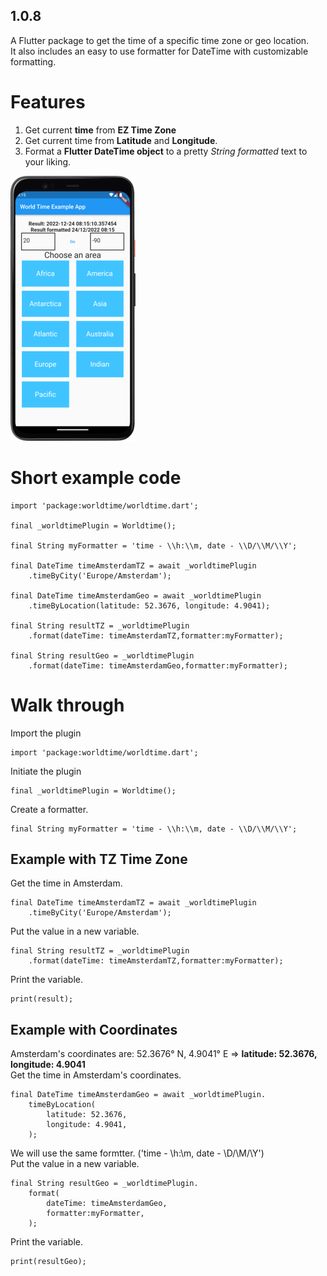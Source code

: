 ## 1.0.8

A Flutter package to get the time of a specific time zone or geo location.  
It also includes an easy to use formatter for DateTime with customizable formatting.

# Features

1. Get current **time** from **EZ Time Zone**
2. Get current time from **Latitude** and **Longitude**.
3. Format a **Flutter DateTime object** to a pretty _String formatted_ text to your liking.

![Example App](./assets/example.png)

# Short example code

```
import 'package:worldtime/worldtime.dart';

final _worldtimePlugin = Worldtime();

final String myFormatter = 'time - \\h:\\m, date - \\D/\\M/\\Y';

final DateTime timeAmsterdamTZ = await _worldtimePlugin
    .timeByCity('Europe/Amsterdam');

final DateTime timeAmsterdamGeo = await _worldtimePlugin
    .timeByLocation(latitude: 52.3676, longitude: 4.9041);

final String resultTZ = _worldtimePlugin
    .format(dateTime: timeAmsterdamTZ,formatter:myFormatter);

final String resultGeo = _worldtimePlugin
    .format(dateTime: timeAmsterdamGeo,formatter:myFormatter);
```

# Walk through

Import the plugin

```
import 'package:worldtime/worldtime.dart';
```

Initiate the plugin

```
final _worldtimePlugin = Worldtime();
```

Create a formatter.

```
final String myFormatter = 'time - \\h:\\m, date - \\D/\\M/\\Y';
```

## Example with TZ Time Zone

Get the time in Amsterdam.

```
final DateTime timeAmsterdamTZ = await _worldtimePlugin
    .timeByCity('Europe/Amsterdam');
```

Put the value in a new variable.

```
final String resultTZ = _worldtimePlugin
    .format(dateTime: timeAmsterdamTZ,formatter:myFormatter);
```

Print the variable.

```
print(result);
```

## Example with Coordinates

Amsterdam's coordinates are:
52.3676° N, 4.9041° E => **latitude: 52.3676, longitude: 4.9041**  
Get the time in Amsterdam's coordinates.

```
final DateTime timeAmsterdamGeo = await _worldtimePlugin.
    timeByLocation(
        latitude: 52.3676,
        longitude: 4.9041,
    );
```

We will use the same formtter. ('time - \\h:\\m, date - \\D/\\M/\\Y')  
Put the value in a new variable.

```
final String resultGeo = _worldtimePlugin.
    format(
        dateTime: timeAmsterdamGeo,
        formatter:myFormatter,
    );
```

Print the variable.

```
print(resultGeo);
```
